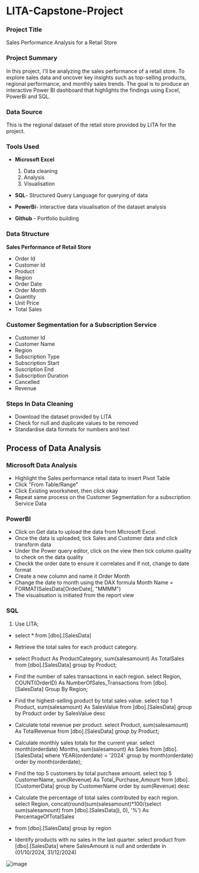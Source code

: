  # LITA-Capstone-Project

### Project Title
Sales Performance Analysis for a Retail Store

### Project Summary
In this project, I'll be analyzing the sales performance of a retail store. To explore sales data and uncover key insights such as top-selling products, regional performance, and monthly sales trends. The goal is to produce an interactive Power BI dashboard that highlights the findings using Excel, PowerBi and SQL.

### Data Source
This is the regional dataset of the retail store provided by LITA for the project.

### Tools Used
- **Microsoft Excel**
  1. Data cleaning
  2. Analysis
  3. Visualisation
  
- **SQL**- Structured Query Language for querying of data

- **PowerBi**- interactive data visualisation of the dataset analysis

- **Github** - Portfolio building
  
### Data Structure
**Sales Performance of Retail Store**
- Order Id
- Customer Id
- Product
- Region
- Order Date
- Order Month
- Quantity
- Unit Price
- Total Sales

### Customer Segmentation for a Subscription Service 
- Customer Id
- Customer Name
- Region
- Subscription Type
- Subscription Start
- Suscription End
- Subscription Duration
- Cancelled
- Revenue

### Steps In Data Cleaning
- Download the dataset provided by LITA
- Check for null and duplicate values to be removed
- Standardise data formats for numbers and text

## Process of Data Analysis    

### Microsoft Data Analysis
- Highlight the Sales performance retail data to insert Pivot Table
- Click "From Table/Range"
- Click Existing woorksheet, then click okay
- Repeat same process on the Customer Segmentation for a subscription Service Data

### PowerBI
- Click on Get data to upload the data from MIcrosoft Excel.
- Once the data is uploaded, tick Sales and Customer data and click transform data
- Under the Power query editor, click on the view then tick column quality to check on the data quality
- Checkk the order date to ensure it correlates and if not, change to date format
- Create a new column and name it Order Month
- Change the date to month using the DAX formula Month Name = FORMAT(SalesData[OrderDate], "MMMM")
- The visualisation is initiated from the report view

### SQL

1. Use LITA;

-   select * from [dbo].[SalesData]

- Retrieve the total sales for each product category.
- select Product As ProductCategory, sum(salesamount) As TotalSales
from [dbo].[SalesData]
group by Product;

- Find the number of sales transactions in each region.
select Region, COUNT(OrderID) As NumberOfSales_Transactions
from [dbo].[SalesData]
Group By Region;


- Find the highest-selling product by total sales value.
select top 1 Product, sum(salesamount) As SalesValue
from [dbo].[SalesData]
group by Product
order by SalesValue desc

- Calculate total revenue per product.
select Product, sum(salesamount) As TotalRevenue
from [dbo].[SalesData]
group by Product;

- Calculate monthly sales totals for the current year.
select month(orderdate) Months, sum(salesamount) As Sales
from [dbo].[SalesData]
where YEAR(orderdate) = '2024'
group by month(orderdate)
order by month(orderdate);

- Find the top 5 customers by total purchase amount.
select top 5 CustomerName, sum(Revenue) As Total_Purchase_Amount
from [dbo].[CustomerData]
group by CustomerName
order by sum(Revenue) desc

- Calculate the percentage of total sales contributed by each region.
select Region, concat(round(sum(salesamount)*100/(select sum(salesamount)
from [dbo].[SalesData]), 0), '%') As PercentageOfTotalSales

- from [dbo].[SalesData]
group by region

- Identify products with no sales in the last quarter.
select product
from [dbo].[SalesData]
where SalesAmount is null and orderdate in (01/10/2024, 31/12/2024)

![image](https://github.com/user-attachments/assets/bb126cef-3443-45d4-9d98-a5c0ce018bd9)

